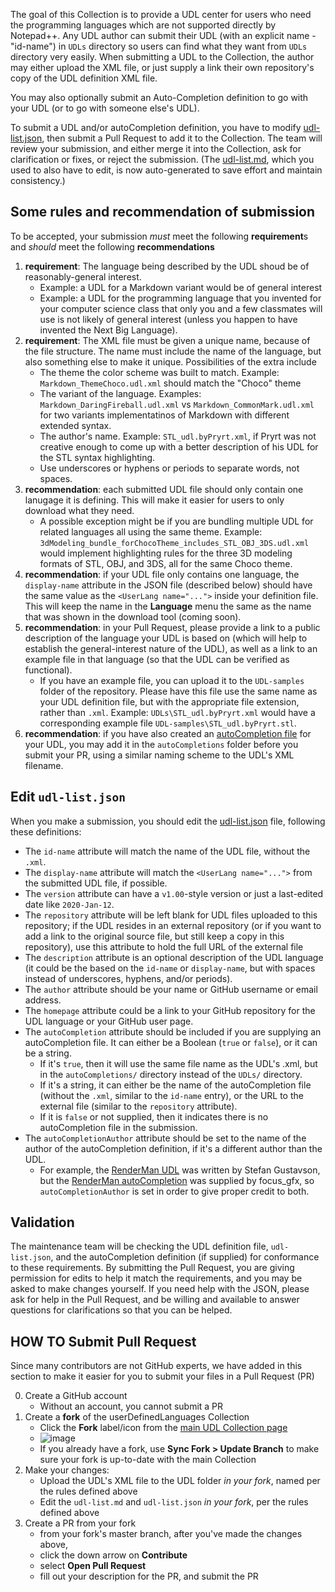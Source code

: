The goal of this Collection is to provide a UDL center for users who need the programming languages which are not supported directly by Notepad++. Any UDL author can submit their UDL (with an explicit name - "id-name") in `UDLs` directory so users can find what they want from `UDLs` directory very easily.  When submitting a UDL to the Collection, the author may either upload the XML file, or just supply a link their own repository's copy of the UDL definition XML file.

You may also optionally submit an Auto-Completion definition to go with your UDL (or to go with someone else's UDL).

To submit a UDL and/or autoCompletion definition, you have to modify [udl-list.json](https://github.com/notepad-plus-plus/userDefinedLanguages/blob/master/udl-list.json), then submit a Pull Request to add it to the Collection. The team will review your submission, and either merge it into the Collection, ask for clarification or fixes, or reject the submission.  (The [udl-list.md](https://github.com/notepad-plus-plus/userDefinedLanguages/blob/master/udl-list.md), which you used to also have to edit, is now auto-generated to save effort and maintain consistency.)


## Some rules and recommendation of submission

To be accepted, your submission _must_ meet the following **requirement**s and _should_ meet the following **recommendations**
1. **requirement**: The language being described by the UDL shoud be of reasonably-general interest.
   * Example: a UDL for a Markdown variant would be of general interest
   * Example: a UDL for the programming language that you invented for your computer science class that only you and a few classmates will use is not likely of general interest (unless you happen to have invented the Next Big Language).
2. **requirement**: The XML file must be given a unique name, because of the file structure.  The name must include the name of the language, but also something else to make it unique.  Possibilities of the extra include
   * The theme the color scheme was built to match.  Example: `Markdown_ThemeChoco.udl.xml` should match the "Choco" theme
   * The variant of the language.  Examples: `Markdown_DaringFireball.udl.xml` vs `Markdown_CommonMark.udl.xml` for two variants implementatinos of Markdown with different extended syntax.
   * The author's name.  Example: `STL_udl.byPryrt.xml`, if Pryrt was not creative enough to come up with a better description of his UDL for the STL syntax highlighting.
   * Use underscores or hyphens or periods to separate words, not spaces.
3. **recommendation**: each submitted UDL file should only contain one lanugage it is defining.  This will make it easier for users to only download what they need.
   * A possible exception might be if you are bundling multiple UDL for related languages all using the same theme.  Example: `3dModeling_bundle_forChocoTheme_includes_STL_OBJ_3DS.udl.xml` would implement highlighting rules for the three 3D modeling formats of STL, OBJ, and 3DS, all for the same Choco theme.
4. **recommendation**: if your UDL file only contains one language, the `display-name` attribute in the JSON file (described below) should have the same value as the `<UserLang name="...">` inside your definition file.  This will keep the name in the **Language** menu the same as the name that was shown in the download tool (coming soon).
5. **recommendation**: in your Pull Request, please provide a link to a public description of the language your UDL is based on (which will help to establish the general-interest nature of the UDL), as well as a link to an example file in that language (so that the UDL can be verified as functional).
   * If you have an example file, you can upload it to the `UDL-samples` folder of the repository. Please have this file use the same name as your UDL definition file, but with the appropriate file extension, rather than `.xml`.  Example: `UDLs\STL_udl.byPryrt.xml` would have a corresponding example file `UDL-samples\STL_udl.byPryrt.stl`.
6. **recommendation**: if you have also created an [autoCompletion file](https://npp-user-manual.org/docs/auto-completion/) for your UDL, you may add it in the `autoCompletions` folder before you submit your PR, using a similar naming scheme to the UDL's XML filename.

## Edit `udl-list.json`

When you make a submission, you should edit the [udl-list.json](https://github.com/notepad-plus-plus/userDefinedLanguages/blob/master/udl-list.json) file, following these definitions:
- The `id-name` attribute will match the name of the UDL file, without the `.xml`.
- The `display-name` attribute will match the `<UserLang name="...">` from the submitted UDL file, if possible.
- The `version` attribute can have a `v1.00`-style version or just a last-edited date like `2020-Jan-12`.
- The `repository` attribute will be left blank for UDL files uploaded to this repository; if the UDL resides in an external repository (or if you want to add a link to the original source file, but still keep a copy in this repository), use this attribute to hold the full URL of the external file
- The `description` attribute is an optional description of the UDL language (it could be the based on the `id-name` or `display-name`, but with spaces instead of underscores, hyphens, and/or periods).
- The `author` attribute should be your name or GitHub username or email address.
- The `homepage` attribute could be a link to your GitHub repository for the UDL language or your GitHub user page.
- The `autoCompletion` attribute should be included if you are supplying an autoCompletion file.  It can either be a Boolean (`true` or `false`), or it can be a string.
    - If it's `true`, then it will use the same file name as the UDL's .xml, but in the `autoCompletions/` directory instead of the `UDLs/` directory.
    - If it's a string, it can either be the name of the autoCompletion file (without the `.xml`, similar to the `id-name` entry), or the URL to the external file (similar to the `repository` attribute).
    - If it is `false` or not supplied, then it indicates there is no autoCompletion file in the submission.
- The `autoCompletionAuthor` attribute should be set to the name of the author of the autoCompletion definition, if it's a different author than the UDL.
    - For example, the [RenderMan UDL](./UDLs/RenderMan-RSL_byStefanGustavson.xml) was written by Stefan Gustavson, but the [RenderMan autoCompletion](./autoCompletions/RenderMan-RSL_by-focus_gfx.xml) was supplied by focus_gfx, so `autoCompletionAuthor` is set in order to give proper credit to both.


## Validation

The maintenance team will be checking the UDL definition file, `udl-list.json`, and the autoCompletion definition (if supplied) for conformance to these requirements. By submitting the Pull Request, you are giving permission for edits to help it match the requirements, and you may be asked to make changes yourself. If you need help with the JSON, please ask for help in the Pull Request, and be willing and available to answer questions for clarifications so that you can be helped.

## HOW TO Submit Pull Request

Since many contributors are not GitHub experts, we have added in this section to make it easier for you to submit your files in a Pull Request (PR)

0. Create a GitHub account
   - Without an account, you cannot submit a PR
2. Create a **fork** of the userDefinedLanguages Collection
   - Click the **Fork** label/icon from the [main UDL Collection page](https://github.com/notepad-plus-plus/userDefinedLanguages)
   - ![image](https://user-images.githubusercontent.com/17455758/191838275-f4237476-0e99-45f7-8bc7-251e8936f1d3.png)
   - If you already have a fork, use **Sync Fork > Update Branch** to make sure your fork is up-to-date with the main Collection
3. Make your changes:
   - Upload the UDL's XML file to the UDL folder _in your fork_, named per the rules defined above
   - Edit the `udl-list.md` and `udl-list.json` _in your fork_, per the rules defined above
4. Create a PR from your fork
    - from your fork's master branch, after you've made the changes above,
    - click the down arrow on **Contribute**
    - select **Open Pull Request**
    - fill out your description for the PR, and submit the PR
